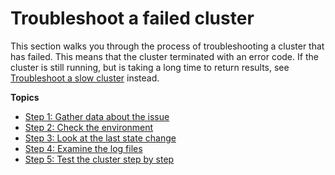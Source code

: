 # Troubleshoot a failed cluster<a name="emr-troubleshoot-failed"></a>

 This section walks you through the process of troubleshooting a cluster that has failed\. This means that the cluster terminated with an error code\. If the cluster is still running, but is taking a long time to return results, see [Troubleshoot a slow cluster](emr-troubleshoot-slow.md) instead\. 

**Topics**
+ [Step 1: Gather data about the issue](emr-troubleshoot-failed-1.md)
+ [Step 2: Check the environment](emr-troubleshoot-failed-2.md)
+ [Step 3: Look at the last state change](emr-troubleshoot-failed-3.md)
+ [Step 4: Examine the log files](emr-troubleshoot-failed-4.md)
+ [Step 5: Test the cluster step by step](emr-troubleshoot-failed-5-test-steps.md)